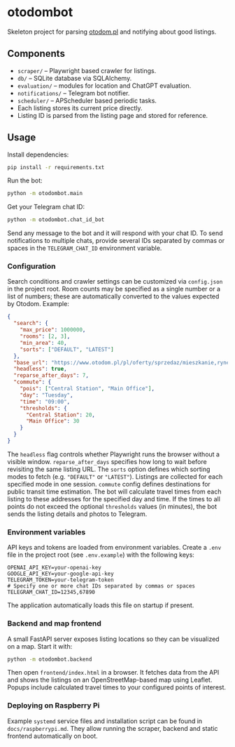 # otodombot

Skeleton project for parsing [otodom.pl](https://www.otodom.pl) and notifying about good listings.

## Components

- `scraper/` – Playwright based crawler for listings.
- `db/` – SQLite database via SQLAlchemy.
- `evaluation/` – modules for location and ChatGPT evaluation.
- `notifications/` – Telegram bot notifier.
- `scheduler/` – APScheduler based periodic tasks.
- Each listing stores its current price directly.
- Listing ID is parsed from the listing page and stored for reference.

## Usage

Install dependencies:

```bash
pip install -r requirements.txt
```

Run the bot:

```bash
python -m otodombot.main
```

Get your Telegram chat ID:

```bash
python -m otodombot.chat_id_bot
```
Send any message to the bot and it will respond with your chat ID.
To send notifications to multiple chats, provide several IDs separated by commas or spaces in the `TELEGRAM_CHAT_ID` environment variable.

### Configuration

Search conditions and crawler settings can be customized via `config.json` in the project root. Room counts may be specified as a single number or a list of numbers; these are automatically converted to the values expected by Otodom. Example:

```json
{
  "search": {
    "max_price": 1000000,
    "rooms": [2, 3],
    "min_area": 40,
    "sorts": ["DEFAULT", "LATEST"]
  },
  "base_url": "https://www.otodom.pl/pl/oferty/sprzedaz/mieszkanie,rynek-wtorny/warszawa",
  "headless": true,
  "reparse_after_days": 7,
  "commute": {
    "pois": ["Central Station", "Main Office"],
    "day": "Tuesday",
    "time": "09:00",
    "thresholds": {
      "Central Station": 20,
      "Main Office": 30
    }
  }
}
```

The `headless` flag controls whether Playwright runs the browser without a visible window.
`reparse_after_days` specifies how long to wait before revisiting the same listing URL.
The `sorts` option defines which sorting modes to fetch (e.g. `"DEFAULT"` or `"LATEST"`). Listings are collected for each specified mode in one session.
`commute` config defines destinations for public transit time estimation. The bot will
calculate travel times from each listing to these addresses for the specified day and time.
If the times to all points do not exceed the optional `thresholds` values (in minutes),
the bot sends the listing details and photos to Telegram.

### Environment variables

API keys and tokens are loaded from environment variables. Create a `.env` file in the project root (see `.env.example`) with the following keys:

```env
OPENAI_API_KEY=your-openai-key
GOOGLE_API_KEY=your-google-api-key
TELEGRAM_TOKEN=your-telegram-token
# Specify one or more chat IDs separated by commas or spaces
TELEGRAM_CHAT_ID=12345,67890
```

The application automatically loads this file on startup if present.

### Backend and map frontend

A small FastAPI server exposes listing locations so they can be visualized on a map.
Start it with:

```bash
python -m otodombot.backend
```

Then open `frontend/index.html` in a browser. It fetches data from the API and
shows the listings on an OpenStreetMap-based map using Leaflet. Popups include
calculated travel times to your configured points of interest.

### Deploying on Raspberry Pi

Example `systemd` service files and installation script can be found in
`docs/raspberrypi.md`. They allow running the scraper, backend and static
frontend automatically on boot.
